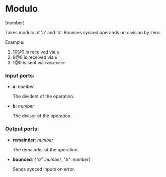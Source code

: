 # Modulo

[number]

Takes modulo of 'a' and 'b'. Bounces synced operands on division by zero.

Example:

1. 10@0 is received via `a`
2. 9@0 is received via `b`
3. 1@0 is sent via `remainder`

### Input ports:

* __a__: _number_

    The divident of the operation.



* __b__: _number_

    The divisor of the operation.



### Output ports:

* __remainder__: _number_

    The remainder of the operation.



* __bounced__: _{"a" :number, "b" :number}_

    Sends synced inputs on error.



